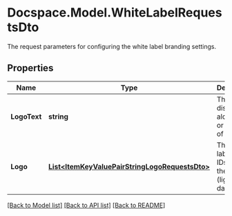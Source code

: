 # Docspace.Model.WhiteLabelRequestsDto
The request parameters for configuring the white label branding settings.

## Properties

Name | Type | Description | Notes
------------ | ------------- | ------------- | -------------
**LogoText** | **string** | The text to display alongside or in place of the logo. | [optional] 
**Logo** | [**List&lt;ItemKeyValuePairStringLogoRequestsDto&gt;**](ItemKeyValuePairStringLogoRequestsDto.md) | The white label tenant IDs with their logos (light or dark). | [optional] 

[[Back to Model list]](../README.md#documentation-for-models) [[Back to API list]](../README.md#documentation-for-api-endpoints) [[Back to README]](../README.md)

